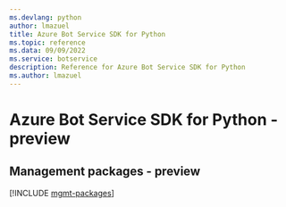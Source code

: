 ```yaml
---
ms.devlang: python
author: lmazuel
title: Azure Bot Service SDK for Python
ms.topic: reference
ms.data: 09/09/2022
ms.service: botservice
description: Reference for Azure Bot Service SDK for Python
ms.author: lmazuel
---
```

# Azure Bot Service SDK for Python - preview

## Management packages - preview
[!INCLUDE [mgmt-packages](bot-service-mgmt-index.md)]